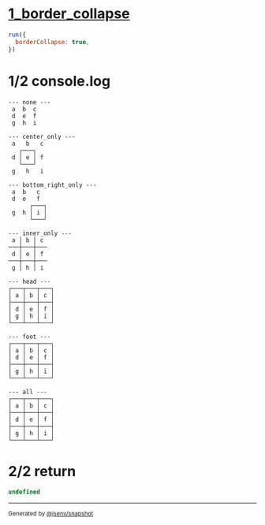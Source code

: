 # [1_border_collapse](../../table_9_cells.test.mjs#L168)

```js
run({
  borderCollapse: true,
})
```

# 1/2 console.log

```console
--- none ---
 a  b  c 
 d  e  f 
 g  h  i 

--- center_only ---
 a   b   c 
   ┌───┐   
 d │ e │ f 
   └───┘   
 g   h   i 

--- bottom_right_only ---
 a  b   c  
 d  e   f  
      ┌───┐
 g  h │ i │
      └───┘

--- inner_only ---
 a │ b │ c 
───┼───┼───
 d │ e │ f 
───┼───┼───
 g │ h │ i 

--- head ---
┌───┬───┬───┐
│ a │ b │ c │
├───┼───┼───┤
│ d │ e │ f │
│ g │ h │ i │
└───┴───┴───┘

--- foot ---
┌───┬───┬───┐
│ a │ b │ c │
│ d │ e │ f │
├───┼───┼───┤
│ g │ h │ i │
└───┴───┴───┘

--- all ---
┌───┬───┬───┐
│ a │ b │ c │
├───┼───┼───┤
│ d │ e │ f │
├───┼───┼───┤
│ g │ h │ i │
└───┴───┴───┘

```

# 2/2 return

```js
undefined
```

---

<sub>
  Generated by <a href="https://github.com/jsenv/core/tree/main/packages/independent/snapshot">@jsenv/snapshot</a>
</sub>
